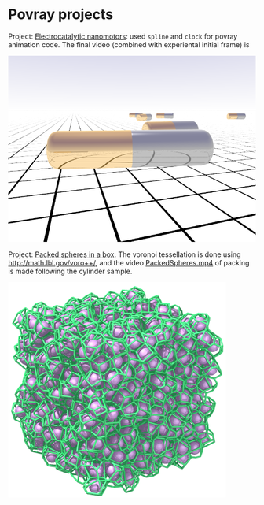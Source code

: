 # Povray projects

Project: [Electrocatalytic nanomotors](https://github.com/AmirNi2016/Povray/tree/master/Electrocatalytic%20Nanomotors): used `spline` and `clock` for povray animation code. The final video (combined with experiental initial frame) is 

![](nanomotor.png)

Project: [Packed spheres in a box](https://github.com/AmirNi2016/Povray/tree/master/Packed%20Speheres%20in%20a%20box). The voronoi tessellation is done using http://math.lbl.gov/voro++/, and the video [PackedSpheres.mp4](https://github.com/AmirNi2016/Povray/blob/master/Packed%20Speheres%20in%20a%20box/PackedSpheres.mp4)
of packing is made following the cylinder sample. 

![packed spheres in a box](packespheres.png)


